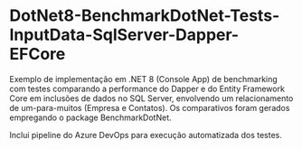 # DotNet8-BenchmarkDotNet-Tests-InputData-SqlServer-Dapper-EFCore
Exemplo de implementação em .NET 8 (Console App) de benchmarking com testes comparando a performance do Dapper e do Entity Framework Core em inclusões de dados no SQL Server, envolvendo um relacionamento de um-para-muitos (Empresa e Contatos). Os comparativos foram gerados empregando o package BenchmarkDotNet.

Inclui pipeline do Azure DevOps para execução automatizada dos testes.